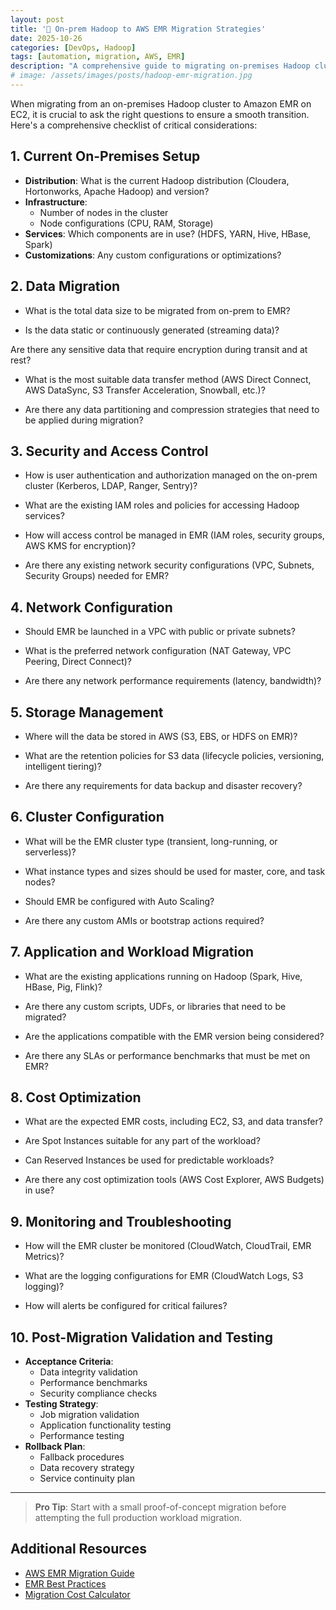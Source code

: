 ```yaml
---
layout: post
title: '🚀 On-prem Hadoop to AWS EMR Migration Strategies'
date: 2025-10-26
categories: [DevOps, Hadoop]
tags: [automation, migration, AWS, EMR]
description: "A comprehensive guide to migrating on-premises Hadoop clusters to Amazon EMR - covering planning, execution, and validation phases."
# image: /assets/images/posts/hadoop-emr-migration.jpg
---
```


When migrating from an on-premises Hadoop cluster to Amazon EMR on EC2, it is crucial to ask the right questions to ensure a smooth transition. Here's a comprehensive checklist of critical considerations:

## 1. Current On-Premises Setup

* **Distribution**: What is the current Hadoop distribution (Cloudera, Hortonworks, Apache Hadoop) and version?
* **Infrastructure**: 
  - Number of nodes in the cluster
  - Node configurations (CPU, RAM, Storage)
* **Services**: Which components are in use? (HDFS, YARN, Hive, HBase, Spark)
* **Customizations**: Any custom configurations or optimizations?

## 2. Data Migration

- What is the total data size to be migrated from on-prem to EMR?

- Is the data static or continuously generated (streaming data)?

Are there any sensitive data that require encryption during transit and at rest?

- What is the most suitable data transfer method (AWS Direct Connect, AWS DataSync, S3 Transfer Acceleration, Snowball, etc.)?

- Are there any data partitioning and compression strategies that need to be applied during migration?

## 3. Security and Access Control

- How is user authentication and authorization managed on the on-prem cluster (Kerberos, LDAP, Ranger, Sentry)?

- What are the existing IAM roles and policies for accessing Hadoop services?

- How will access control be managed in EMR (IAM roles, security groups, AWS KMS for encryption)?

- Are there any existing network security configurations (VPC, Subnets, Security Groups) needed for EMR?

## 4. Network Configuration

- Should EMR be launched in a VPC with public or private subnets?

- What is the preferred network configuration (NAT Gateway, VPC Peering, Direct Connect)?

- Are there any network performance requirements (latency, bandwidth)?

## 5. Storage Management

- Where will the data be stored in AWS (S3, EBS, or HDFS on EMR)?

- What are the retention policies for S3 data (lifecycle policies, versioning, intelligent tiering)?

- Are there any requirements for data backup and disaster recovery?

## 6. Cluster Configuration

- What will be the EMR cluster type (transient, long-running, or serverless)?

- What instance types and sizes should be used for master, core, and task nodes?

- Should EMR be configured with Auto Scaling?

- Are there any custom AMIs or bootstrap actions required?

## 7. Application and Workload Migration

- What are the existing applications running on Hadoop (Spark, Hive, HBase, Pig, Flink)?

- Are there any custom scripts, UDFs, or libraries that need to be migrated?

- Are the applications compatible with the EMR version being considered?

- Are there any SLAs or performance benchmarks that must be met on EMR?

## 8. Cost Optimization

- What are the expected EMR costs, including EC2, S3, and data transfer?

- Are Spot Instances suitable for any part of the workload?

- Can Reserved Instances be used for predictable workloads?

- Are there any cost optimization tools (AWS Cost Explorer, AWS Budgets) in use?

## 9. Monitoring and Troubleshooting

- How will the EMR cluster be monitored (CloudWatch, CloudTrail, EMR Metrics)?

- What are the logging configurations for EMR (CloudWatch Logs, S3 logging)?

- How will alerts be configured for critical failures?

## 10. Post-Migration Validation and Testing

* **Acceptance Criteria**:
  - Data integrity validation
  - Performance benchmarks
  - Security compliance checks
* **Testing Strategy**:
  - Job migration validation
  - Application functionality testing
  - Performance testing
* **Rollback Plan**: 
  - Fallback procedures
  - Data recovery strategy
  - Service continuity plan

---

> **Pro Tip**: Start with a small proof-of-concept migration before attempting the full production workload migration.

## Additional Resources

* [AWS EMR Migration Guide](https://aws.amazon.com/emr/resources/)
* [EMR Best Practices](https://docs.aws.amazon.com/emr/latest/ManagementGuide/emr-plan.html)
* [Migration Cost Calculator](https://calculator.aws/#/createCalculator/EMR)